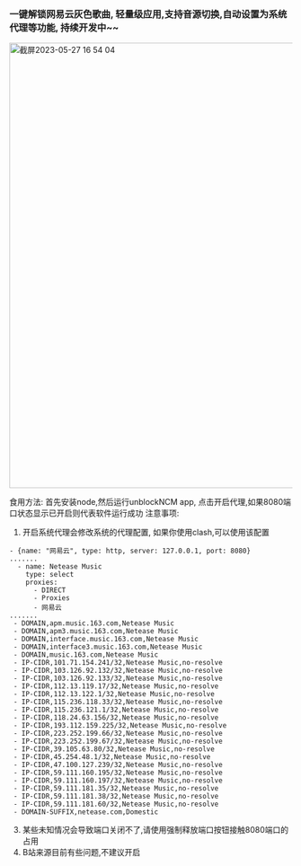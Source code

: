 ### 一键解锁网易云灰色歌曲, 轻量级应用,支持音源切换,自动设置为系统代理等功能, 持续开发中~~
<img width="793" alt="截屏2023-05-27 16 54 04" src="https://github.com/LastStranger/unblockNCM/assets/29811304/4852726a-da8c-40e8-9441-ca82e3844920">

食用方法:
首先安装node,然后运行unblockNCM app, 点击开启代理,如果8080端口状态显示已开启则代表软件运行成功
注意事项:
1. 开启系统代理会修改系统的代理配置, 如果你使用clash,可以使用该配置 
```
- {name: "网易云", type: http, server: 127.0.0.1, port: 8080}
.......
  - name: Netease Music
    type: select
    proxies:
      - DIRECT
      - Proxies
      - 网易云
.......
 - DOMAIN,apm.music.163.com,Netease Music
 - DOMAIN,apm3.music.163.com,Netease Music
 - DOMAIN,interface.music.163.com,Netease Music
 - DOMAIN,interface3.music.163.com,Netease Music
 - DOMAIN,music.163.com,Netease Music
 - IP-CIDR,101.71.154.241/32,Netease Music,no-resolve
 - IP-CIDR,103.126.92.132/32,Netease Music,no-resolve
 - IP-CIDR,103.126.92.133/32,Netease Music,no-resolve
 - IP-CIDR,112.13.119.17/32,Netease Music,no-resolve
 - IP-CIDR,112.13.122.1/32,Netease Music,no-resolve
 - IP-CIDR,115.236.118.33/32,Netease Music,no-resolve
 - IP-CIDR,115.236.121.1/32,Netease Music,no-resolve
 - IP-CIDR,118.24.63.156/32,Netease Music,no-resolve
 - IP-CIDR,193.112.159.225/32,Netease Music,no-resolve
 - IP-CIDR,223.252.199.66/32,Netease Music,no-resolve
 - IP-CIDR,223.252.199.67/32,Netease Music,no-resolve
 - IP-CIDR,39.105.63.80/32,Netease Music,no-resolve
 - IP-CIDR,45.254.48.1/32,Netease Music,no-resolve
 - IP-CIDR,47.100.127.239/32,Netease Music,no-resolve
 - IP-CIDR,59.111.160.195/32,Netease Music,no-resolve
 - IP-CIDR,59.111.160.197/32,Netease Music,no-resolve
 - IP-CIDR,59.111.181.35/32,Netease Music,no-resolve
 - IP-CIDR,59.111.181.38/32,Netease Music,no-resolve
 - IP-CIDR,59.111.181.60/32,Netease Music,no-resolve
 - DOMAIN-SUFFIX,netease.com,Domestic
```
3. 某些未知情况会导致端口关闭不了,请使用强制释放端口按钮接触8080端口的占用
4. B站来源目前有些问题,不建议开启
